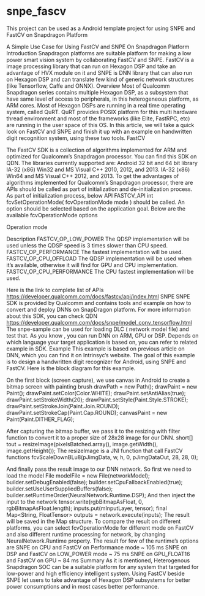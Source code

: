 # snpe_fascv
This project can be used as a Android template project for using SNPE and FastCV on Snapdragon Platform

A Simple Use Case for Using FastCV and SNPE On Snapdragon Platform
Introduction
Snapdragon platforms are suitable platform for making a low power smart vision system by collaborating FastCV and SNPE. FastCV is a image processing library that can run on Hexagon DSP and take an advantage of HVX module on it and SNPE is DNN library that can also run on Hexagon DSP and can translate few kind of generic network structures (like Tensorflow, Caffe and ONNX).
Overview
Most of Qualcomm Snapdragon series contains multiple Hexagon DSP, as a subsystem that have same level of access to peripherals, in this heterogeneous platform, as ARM cores. Most of Hexagon DSPs are running in a real time operating system, called QuRT. QuRT provides POSIX platform for this multi hardware thread environment and most of the frameworks (like Elite, FastRPC, etc) are running in the user space of this OS. In this article, we will take a quick look on FastCV and SNPE and finish it up with an example on handwritten digit recognition system, using these two tools.
FastCV

The FastCV SDK is a collection of algorithms implemented for ARM and optimized for Qualcomm’s Snapdragon processor. You can find this SDK on QDN.
The libraries currently supported are:
 Android 32 bit and 64 bit library
 IA-32 (x86) Win32 and MS Visual C++ 2010, 2012, and 2013.
 IA-32 (x86) Win64 and MS Visual C++ 2012, and 2013.
To get the advantages of algorithms implemented for Qualcomm’s Snapdragon processor, there are APIs should be called as part of initialization and de-initialization process. As part of initialization process, below API
FASTCV_API int fcvSetOperationMode( fcvOperationMode mode )
should be called. An option should be selected based on the application goal.
Below are the available fcvOperationMode options

Operation mode 


Description
FASTCV_OP_LOW_POWER
The QDSP implementation will be used unless the QDSP speed is 3 times slower than CPU speed.
FASTCV_OP_PERFORMANCE 
The fastest implementation will be used.
FASTCV_OP_CPU_OFFLOAD
The QDSP implementation will be used when it’s available, otherwise it will find for GPU and CPU implementation.
FASTCV_OP_CPU_PERFORMANCE
The CPU fastest implementation will be used.

Here is the link to complete list of APIs
https://developer.qualcomm.com/docs/fastcv/api/index.html
SNPE
SNPE SDK is provided by Qualcomm and contains tools and example on how to convert and deploy DNNs on SnapDragon platform.
For more information about this SDK, you can check QDN
https://developer.qualcomm.com/docs/snpe/model_conv_tensorflow.html
The snpe-sample can be used for loading DLC ( network model file) and test that. As you know , you can run DNN on ARM, GPU or DSP. Depends on which language your target application is based on, you can refer to related example in SDK.
Example
This example is based on previous article on DNN, which you can find it on Intrinsyc’s website. The goal of this example is to design a handwritten digit recognizer for Android, using SNPE and FastCV.
Here is the block diagram for this example.




On the first block (screen capture), we use canvas in Android to create a bitmap screen with painting brush
drawPath = new Path();
drawPaint = new Paint();
drawPaint.setColor(Color.WHITE);
drawPaint.setAntiAlias(true);
drawPaint.setStrokeWidth(20);
drawPaint.setStyle(Paint.Style.STROKE);
drawPaint.setStrokeJoin(Paint.Join.ROUND);
drawPaint.setStrokeCap(Paint.Cap.ROUND);
canvasPaint = new Paint(Paint.DITHER_FLAG);

After capturing the bitmap buffer, we pass it to the resizing with filter function to convert it to a proper size of 28x28 image for our DNN.
short[] tout = resizeImage(pixelsBatched.array(), image.getWidth(), image.getHeight());
The resizeImage is a JNI function that call FastCV functions
fcvScaleDownBLu8(pJimgData, w, h, 0, pJimgDataOut, 28, 28, 0);

And finally pass the result image to our DNN network. So first we need to load the model
File modelFile = new File(networkModel);
builder.setDebugEnabled(false);
builder.setCpuFallbackEnabled(true);
builder.setUseUserSuppliedBuffers(false);
builder.setRuntimeOrder(NeuralNetwork.Runtime.DSP);
And then inject the input to the network
tensor.write(rgbBitmapAsFloat, 0, rgbBitmapAsFloat.length);
inputs.put(mInputLayer, tensor);
final Map<String, FloatTensor> outputs = network.execute(inputs);
The result will  be saved in the Map structure.
To compare the result on different platforms, you can select fcvOperationMode for different mode on FastCV and also different runtime processing for network, by changing NeuralNetwork.Runtime property.
The result for few of the runtime’s options are
SNPE on CPU and FastCV on Performance mode ~ 105 ms
SNPE on DSP and FastCV on LOW_POWER mode ~ 75 ms
SNPE on GPU_FLOAT16 and FastCV on GPU ~ 84 ms
Summary
As it is mentioned, Heterogenous Snapdragon SOC can be a suitable platform for any system that targeted for low-power and high efficiency intelligent system. Using FastCV beside SNPE let users to take advantage of Hexagon DSP subsystems for better power consumptions and in most cases better performance.

